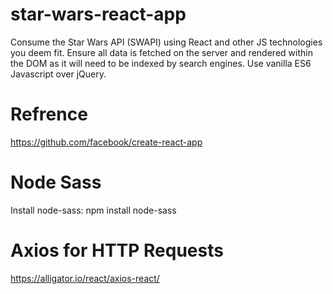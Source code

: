 # star-wars-react-app
Consume the Star Wars API (SWAPI) using React and other JS technologies you deem fit. Ensure all data is fetched on the server and rendered within the DOM as it will need to be indexed by search engines. Use vanilla ES6 Javascript over jQuery.


# Refrence
https://github.com/facebook/create-react-app

# Node Sass
Install node-sass: npm install node-sass

# Axios for HTTP Requests
https://alligator.io/react/axios-react/